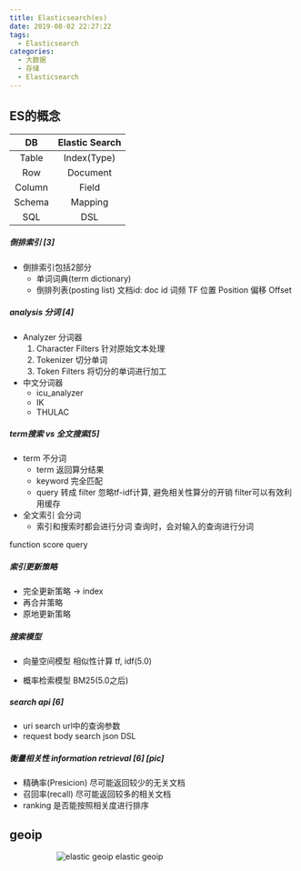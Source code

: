 ```yaml
---
title: Elasticsearch(es)
date: 2019-08-02 22:27:22
tags: 
  - Elasticsearch
categories:  
  - 大数据
  - 存储
  - Elasticsearch
---
```


<p></p>
<!-- more -->

## ES的概念

DB| Elastic Search | 
:-:|:-:
Table|Index(Type)
Row|Document
Column|Field
Schema|Mapping
SQL| DSL

##### 倒排索引 [3]
+ 倒排索引包括2部分
  + 单词词典(term dictionary)
  + 倒排列表(posting list)
    文档id: doc id
    词频 TF
    位置 Position 
    偏移 Offset

##### analysis 分词 [4]
+ Analyzer 分词器
  1. Character Filters 
     针对原始文本处理
  2. Tokenizer
     切分单词
  3. Token Filters
     将切分的单词进行加工
+ 中文分词器
  + icu_analyzer
  + IK
  + THULAC

##### term搜索 vs 全文搜索[5]
+ term  不分词
  - term 返回算分结果
  - keyword 完全匹配
  - query 转成 filter
    忽略tf-idf计算, 避免相关性算分的开销
    filter可以有效利用缓存    
+ 全文索引  会分词
  - 索引和搜索时都会进行分词
    查询时，会对输入的查询进行分词

function score query

##### 索引更新策略
+ 完全更新策略 -> index 
+ 再合并策略
+ 原地更新策略

##### 搜索模型 
+ 向量空间模型
相似性计算 tf, idf(5.0)  

+ 概率检索模型
BM25(5.0之后)  

##### search api [6]
+ uri search
  url中的查询参数
+ request body search
  json DSL

##### 衡量相关性 information retrieval [6] [pic]
  + 精确率(Presicion)
    尽可能返回较少的无关文档
  + 召回率(recall)
    尽可能返回较多的相关文档
  + ranking 
    是否能按照相关度进行排序

##  geoip
<div style="text-align: center; width: 70%; height: 70%">
	
![elastic geoip](https://user-images.githubusercontent.com/5608425/64664368-8d6b4d00-d481-11e9-88bd-1b4cbf99379c.JPG) 
elastic geoip
</div>

## 参考
1. [Elasticsearch 数据写入原理](https://mp.weixin.qq.com/s/BSjA_TBuapPHrE4COCp9VA)
3. 12丨倒排索引介绍
4. 13丨通过Analyzer进行分词
5. 24丨基于词项和基于全文的搜索
6. 14丨SearchAPI概览

